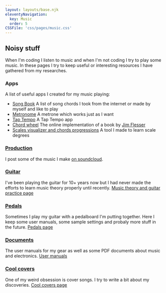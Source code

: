 ```yaml
---
layout: layouts/base.njk
eleventyNavigation:
  key: Music
  order: 5
CSSFile: 'css/pages/music.css'
---
```


## Noisy stuff

When I'm coding I listen to music and when I'm not coding I try to play some music. In these pages I try to keep useful or interesting resources I have gathered from my researches.

### Apps

A list of useful apps I created for my music playing:

- [Song Book](https://apps.statox.fr/songbook) A list of song chords I took from the internet or made by myself and like to play
- [Metronome](https://apps.statox.fr/metronome) A metrone which works just as I want
- [Tap Tempo](https://apps.statox.fr/taptempo) A Tap Tempo app
- [Chord wheel](https://apps.statox.fr/chordwheel) The online implementation of a book by [Jim Flesser](https://chordwheel.com/)
- [Scales visualizer and chords progressions](https://apps.statox.fr/scales) A tool I made to learn scale degrees

### [Production](https://soundcloud.com/statox/tracks)

I post some of the music I make [on soundcloud](https://soundcloud.com/statox/tracks).

### [Guitar](/guitar/)

I've been playing the guitar for 10+ years now but I had never made the efforts to learn music theory properly until recently.
[Music theory and guitar practice page](/guitar/)

### [Pedals](/pedals/)

Sometimes I play my guitar with a pedalboard I'm putting together. Here I keep some user manuals, some sample settings and probaly more stuff in the future.
[Pedals page](/pedals/)

### [Documents](/user_manuals/)

The user manuals for my gear as well as some PDF documents about music and electronics.
[User manuals](/user_manuals/)

### [Cool covers](/coolcovers/)

One of my weird obsession is cover songs. I try to write a bit about my discoveries.
[Cool covers page](/coolcovers/)

